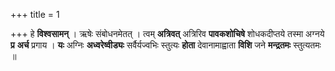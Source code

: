 +++
title = 1

+++
हे **विश्वसामन्** । ऋषेः संबोधनमेतत् । त्वम् **अत्रिवत्** अत्रिरिव **पावकशोचिषे** शोधकदीप्तये तस्मा अग्नये **प्र** **अर्च** प्रगाय । **यः** अग्निः **अध्वरेष्वीड्यः** सर्वैर्यज्वभिः स्तुत्यः **होता** देवानामाह्वाता **विशि** जने **मन्द्रतमः** स्तुत्यतमः ॥